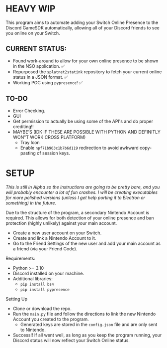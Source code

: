 # HEAVY WIP
This program aims to automate adding your Switch Online Presence to the Discord GameSDK automatically, allowing all of your Discord friends to see you online on your Switch.

## CURRENT STATUS:
* Found work-around to allow for your own online presence to be shown in the NSO application. ✅
* Repurposed the `splatnet2statink` repository to fetch your current online status in a JSON format. ✅
* Working POC using `pypresence`! ✅

## TO-DO
* Error Checking.
* GUI
* Get permission to actually be using some of the API's and do proper crediting!!
* MAYBE'S (IDK IF THESE ARE POSSIBLE WITH PYTHON AND DEFINITLY WON"T WORK CROSS PLATFORM)
  * Tray Icon
  * Enable `npf71b963c1b7b6d119` redirection to avoid awkward copy-pasting of session keys.

# SETUP
*This is still in Alpha so the instructions are going to be pretty bare, and you will probably encounter a lot of fun crashes. I will be creating executables for more polished versions (unless I get help porting it to Electron or something) in the future.*

Due to the structure of the program, a secondary Nintendo Account is required. This allows for both detection of your online presence and ban protection (highly unlikely) against your main account.
* Create a new user account on your Switch.
* Create and link a Nintendo Account to it.
* Go to the Friend Settings of the new user and add your main account as a friend (via your Friend Code).

Requirements:
* Python >= 3.10
* Discord installed on your machine.
* Additional libraries:
  * `pip install bs4`
  * `pip install pypresence`

Setting Up
* Clone or download the repo.
* Run the `main.py` file and follow the directions to link the new Nintendo Account you created to the program.
  * Generated keys are stored in the `config.json` file and are only sent to Nintendo.
* Success!! If all went well, as long as you keep the program running, your Discord status will now reflect your Switch Online status. 
